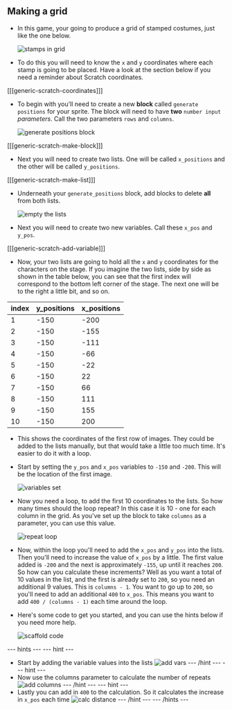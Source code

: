 ## Making a grid

- In this game, your going to produce a grid of stamped costumes, just like the one below.

	![stamps in grid](images/stamp_grid.png)
	
- To do this you will need to know the `x` and `y` coordinates where each stamp is going to be placed. Have a look at the section below if you need a reminder about Scratch coordinates.

[[[generic-scratch-coordinates]]]

- To begin with you'll need to create a new **block** called `generate positions` for your sprite. The block will need to have **two** `number input` *parameters*. Call the two parameters `rows` and `columns`.

	![generate positions block](images/script_1.svg)

[[[generic-scratch-make-block]]]

- Next you will need to create two lists. One will be called `x_positions` and the other will be called `y_positions`.

[[[generic-scratch-make-list]]]

- Underneath your `generate_positions` block, add blocks to delete **all** from both lists.

	![empty the lists](images/script_2.svg)

- Next you will need to create two new variables. Call these `x_pos` and `y_pos`.

[[[generic-scratch-add-variable]]]

- Now, your two lists are going to hold all the `x` and `y` coordinates for the characters on the stage. If you imagine the two lists, side by side as shown in the table below, you can see that the first index will correspond to the bottom left corner of the stage. The next one will be to the right a little bit, and so on.

|index|y_positions|x_positions|
|-----|-----------|-----------|
|1    |-150       |-200       |
|2    |-150       |-155       |
|3    |-150       |-111       |
|4    |-150       |-66        |
|5    |-150       |-22        |
|6    |-150       |22         |
|7    |-150       |66         |
|8    |-150       |111        |
|9    |-150       |155        |
|10   |-150       |200        |

- This shows the coordinates of the first row of images. They could be added to the lists manually, but that would take a little too much time. It's easier to do it with a loop.

- Start by setting the `y_pos` and `x_pos` variables to `-150` and `-200`. This will be the location of the first image.

	![variables set](images/script_3.svg)
	
- Now you need a loop, to add the first 10 coordinates to the lists. So how many times should the loop repeat? In this case it is 10 - one for each column in the grid. As you've set up the block to take `columns` as a parameter, you can use this value.

	![repeat loop](images/script_4.svg)
	
- Now, within the loop you'll need to add the `x_pos` and `y_pos` into the lists. Then you'll need to increase the value of `x_pos` by a little. The first value added is `-200` and the next is approximately `-155`, up until it reaches `200`. So how can you calculate these increments? Well as you want a total of 10 values in the list, and the first is already set to `200`, so you need an additional 9 values. This is `columns - 1`. You want to go up to `200`, so you'll need to add an additional `400` to `x_pos`. This means you want to add `400 / (columns - 1)` each time around the loop.

- Here's some code to get you started, and you can use the hints below if you need more help.

	![scaffold code](images/script_5.svg)
	
--- hints --- --- hint ---
- Start by adding the variable values into the lists
    ![add vars](images/script_6.svg)
--- /hint --- --- hint ---
- Now use the columns parameter to calculate the number of repeats
	![add columns](images/script_7.svg)
--- /hint --- --- hint ---
- Lastly you can add in `400` to the calculation. So it calculates the increase in `x_pos` each time
	![calc distance](images/script_8.svg)
--- /hint --- --- /hints ---
